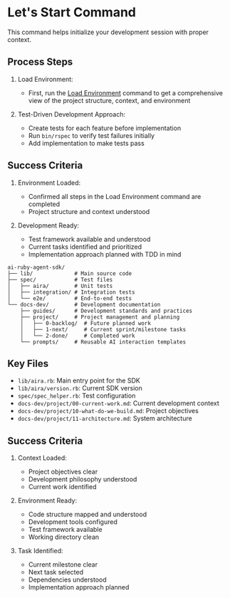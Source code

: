 # Let's Start Command

This command helps initialize your development session with proper context.

## Process Steps

1. Load Environment:
   - First, run the [Load Environment](./load-env.md) command to get a comprehensive view of the project structure, context, and environment

2. Test-Driven Development Approach:
   - Create tests for each feature before implementation
   - Run `bin/rspec` to verify test failures initially
   - Add implementation to make tests pass

## Success Criteria

1. Environment Loaded:
   - Confirmed all steps in the Load Environment command are completed
   - Project structure and context understood

2. Development Ready:
   - Test framework available and understood
   - Current tasks identified and prioritized
   - Implementation approach planned with TDD in mind
```
ai-ruby-agent-sdk/
├── lib/             # Main source code
├── spec/            # Test files
│   ├── aira/        # Unit tests
│   ├── integration/ # Integration tests
│   └── e2e/         # End-to-end tests
└── docs-dev/        # Development documentation
    ├── guides/      # Development standards and practices
    ├── project/     # Project management and planning
    │   ├── 0-backlog/  # Future planned work
    │   ├── 1-next/     # Current sprint/milestone tasks
    │   └── 2-done/     # Completed work
    └── prompts/     # Reusable AI interaction templates
```

## Key Files

- `lib/aira.rb`: Main entry point for the SDK
- `lib/aira/version.rb`: Current SDK version
- `spec/spec_helper.rb`: Test configuration
- `docs-dev/project/00-current-work.md`: Current development context
- `docs-dev/project/10-what-do-we-build.md`: Project objectives
- `docs-dev/project/11-architecture.md`: System architecture

## Success Criteria

1. Context Loaded:
   - Project objectives clear
   - Development philosophy understood
   - Current work identified

2. Environment Ready:
   - Code structure mapped and understood
   - Development tools configured
   - Test framework available
   - Working directory clean

3. Task Identified:
   - Current milestone clear
   - Next task selected
   - Dependencies understood
   - Implementation approach planned
